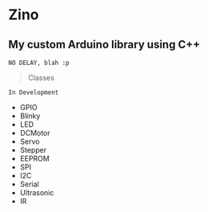 # Zino
## My custom Arduino library using C++

```NO DELAY, blah :p```

> Classes

```In Development```

+ GPIO
+ Blinky
+ LED
+ DCMotor
+ Servo
+ Stepper
+ EEPROM
+ SPI
+ I2C
+ Serial
+ Ultrasonic
+ IR
